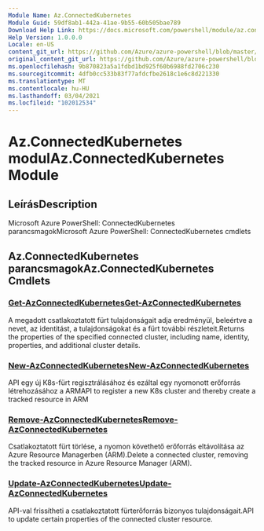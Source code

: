 ```yaml
---
Module Name: Az.ConnectedKubernetes
Module Guid: 59df8ab1-442a-41ae-9b55-60b505bae789
Download Help Link: https://docs.microsoft.com/powershell/module/az.connectedkubernetes
Help Version: 1.0.0.0
Locale: en-US
content_git_url: https://github.com/Azure/azure-powershell/blob/master/src/ConnectedKubernetes/help/Az.ConnectedKubernetes.md
original_content_git_url: https://github.com/Azure/azure-powershell/blob/master/src/ConnectedKubernetes/help/Az.ConnectedKubernetes.md
ms.openlocfilehash: 9b870823a5a1fdbd1bd925f60b6988fd2706c230
ms.sourcegitcommit: 4dfb0cc533b83f77afdcfbe2618c1e6c8d221330
ms.translationtype: MT
ms.contentlocale: hu-HU
ms.lasthandoff: 03/04/2021
ms.locfileid: "102012534"
---
```

# <span data-ttu-id="48f34-101">Az.ConnectedKubernetes modul</span><span class="sxs-lookup"><span data-stu-id="48f34-101">Az.ConnectedKubernetes Module</span></span>
## <span data-ttu-id="48f34-102">Leírás</span><span class="sxs-lookup"><span data-stu-id="48f34-102">Description</span></span>
<span data-ttu-id="48f34-103">Microsoft Azure PowerShell: ConnectedKubernetes parancsmagok</span><span class="sxs-lookup"><span data-stu-id="48f34-103">Microsoft Azure PowerShell: ConnectedKubernetes cmdlets</span></span>

## <span data-ttu-id="48f34-104">Az.ConnectedKubernetes parancsmagok</span><span class="sxs-lookup"><span data-stu-id="48f34-104">Az.ConnectedKubernetes Cmdlets</span></span>
### [<span data-ttu-id="48f34-105">Get-AzConnectedKubernetes</span><span class="sxs-lookup"><span data-stu-id="48f34-105">Get-AzConnectedKubernetes</span></span>](Get-AzConnectedKubernetes.md)
<span data-ttu-id="48f34-106">A megadott csatlakoztatott fürt tulajdonságait adja eredményül, beleértve a nevet, az identitást, a tulajdonságokat és a fürt további részleteit.</span><span class="sxs-lookup"><span data-stu-id="48f34-106">Returns the properties of the specified connected cluster, including name, identity, properties, and additional cluster details.</span></span>

### [<span data-ttu-id="48f34-107">New-AzConnectedKubernetes</span><span class="sxs-lookup"><span data-stu-id="48f34-107">New-AzConnectedKubernetes</span></span>](New-AzConnectedKubernetes.md)
<span data-ttu-id="48f34-108">API egy új K8s-fürt regisztrálásához és ezáltal egy nyomonott erőforrás létrehozásához a ARM</span><span class="sxs-lookup"><span data-stu-id="48f34-108">API to register a new K8s cluster and thereby create a tracked resource in ARM</span></span>

### [<span data-ttu-id="48f34-109">Remove-AzConnectedKubernetes</span><span class="sxs-lookup"><span data-stu-id="48f34-109">Remove-AzConnectedKubernetes</span></span>](Remove-AzConnectedKubernetes.md)
<span data-ttu-id="48f34-110">Csatlakoztatott fürt törlése, a nyomon követhető erőforrás eltávolítása az Azure Resource Managerben (ARM).</span><span class="sxs-lookup"><span data-stu-id="48f34-110">Delete a connected cluster, removing the tracked resource in Azure Resource Manager (ARM).</span></span>

### [<span data-ttu-id="48f34-111">Update-AzConnectedKubernetes</span><span class="sxs-lookup"><span data-stu-id="48f34-111">Update-AzConnectedKubernetes</span></span>](Update-AzConnectedKubernetes.md)
<span data-ttu-id="48f34-112">API-val frissítheti a csatlakoztatott fürterőforrás bizonyos tulajdonságait.</span><span class="sxs-lookup"><span data-stu-id="48f34-112">API to update certain properties of the connected cluster resource.</span></span>

